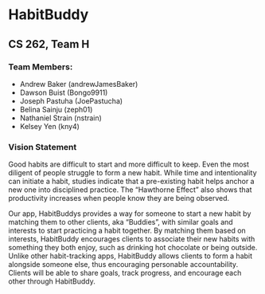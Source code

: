 # HabitBuddy
## CS 262, Team H
### Team Members:
  * Andrew Baker (andrewJamesBaker)
  * Dawson Buist (Bongo9911)
  * Joseph Pastuha (JoePastucha)
  * Belina Sainju (zeph01)
  * Nathaniel Strain (nstrain)
  * Kelsey Yen (kny4)
  
### Vision Statement
Good habits are difficult to start and more difficult to keep. Even the most diligent of people struggle to form a new habit. While time and intentionality can initiate a habit, studies indicate that a pre-existing habit helps anchor a new one into disciplined practice. The “Hawthorne Effect” also shows that productivity increases when people know they are being observed. 

Our app, HabitBuddys provides a way for someone to start a new habit by matching them to other clients, aka “Buddies”, with similar goals and interests to start practicing a habit together. By matching them based on interests, HabitBuddy encourages clients to associate their new habits with something they both enjoy, such as drinking hot chocolate or being outside. Unlike other habit-tracking apps, HabitBuddy allows clients to form a habit alongside someone else, thus encouraging personable accountability. Clients will be able to share goals, track progress, and encourage each other through HabitBuddy. 
